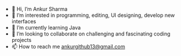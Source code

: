 - 👋 Hi, I’m Ankur Sharma
- 👀 I’m interested in programming, editing, UI designing, develop new interfaces
- 🌱 I’m currently learning Java
- 💞️ I’m looking to collaborate on challenging and fascinating coding projects 
- 📫 How to reach me ankurgithub13@gmail.com 

<!---
Ankursharmajs/Ankursharmajs is a ✨ special ✨ repository because its `README.md` (this file) appears on your GitHub profile.
You can click the Preview link to take a look at your changes.
--->

